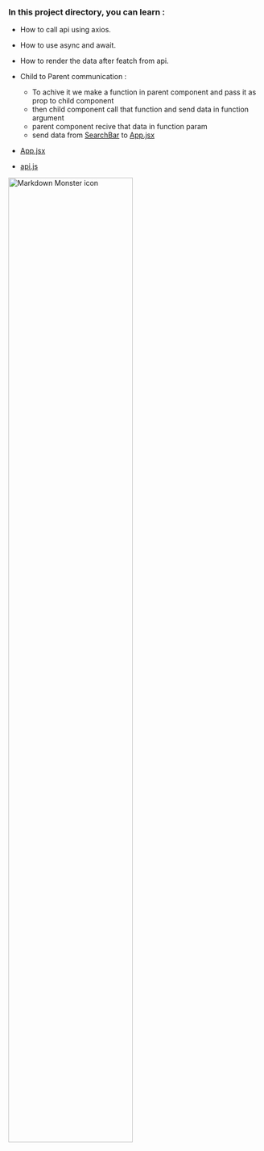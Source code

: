 ### In this project directory, you can learn  : 

- How to call api using axios.
- How to use async and await.
- How to render the data after featch from api.
- Child to Parent communication :
    - To achive it we make a function in parent component and pass it as prop to child component
    - then child component call that function and send data in function argument
    - parent component recive that data in function param
    - send data from [SearchBar](https://github.com/Girish-GAP/React/blob/master/app4/src/components/SearchBar.js)  to [App.jsx](https://github.com/Girish-GAP/React-Projects/blob/master/app4/src/App.js) 
 

 - [App.jsx](https://github.com/Girish-GAP/React-Projects/blob/master/app4/src/App.js) 
 - [api.js](https://github.com/Girish-GAP/React-Projects/blob/master/app4/src/api.js) 
 

 
<img src="https://github.com/Girish-GAP/React-Projects/blob/master/app4/app4_view.png"
     alt="Markdown Monster icon"
     style="float: left; margin-right: 10px; width : 70%" />
